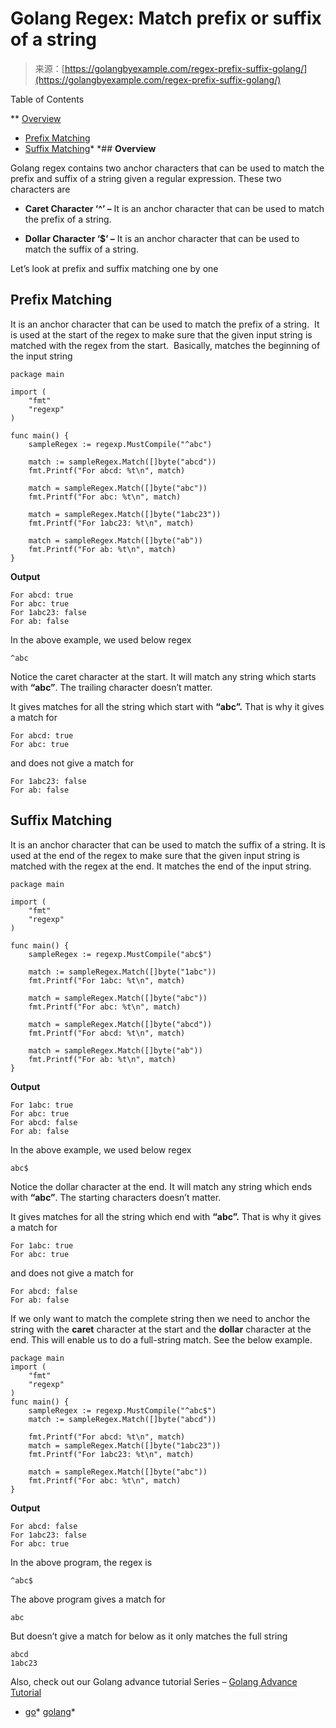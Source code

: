 <!--yml
category: 未分类
date: 2024-10-13 06:36:57
-->

# Golang Regex: Match prefix or suffix of a string

> 来源：[https://golangbyexample.com/regex-prefix-suffix-golang/](https://golangbyexample.com/regex-prefix-suffix-golang/)

Table of Contents

 **   [Overview](#Overview "Overview")
*   [Prefix Matching](#Prefix_Matching "Prefix Matching")
*   [Suffix Matching](#Suffix_Matching "Suffix Matching")*  *## **Overview**

Golang regex contains two anchor characters that can be used to match the prefix and suffix of a string given a regular expression. These two characters are

*   **Caret Character ‘^’ –** It is an anchor character that can be used to match the prefix of a string.

*   **Dollar Character ‘$’ –** It is an anchor character that can be used to match the suffix of a string.

Let’s look at prefix and suffix matching one by one

## **Prefix Matching**

It is an anchor character that can be used to match the prefix of a string.  It is used at the start of the regex to make sure that the given input string is matched with the regex from the start.  Basically, matches the beginning of the input string

```
package main

import (
    "fmt"
    "regexp"
)

func main() {
    sampleRegex := regexp.MustCompile("^abc")

    match := sampleRegex.Match([]byte("abcd"))
    fmt.Printf("For abcd: %t\n", match)

    match = sampleRegex.Match([]byte("abc"))
    fmt.Printf("For abc: %t\n", match)

    match = sampleRegex.Match([]byte("1abc23"))
    fmt.Printf("For 1abc23: %t\n", match)

    match = sampleRegex.Match([]byte("ab"))
    fmt.Printf("For ab: %t\n", match)
}
```

**Output**

```
For abcd: true
For abc: true
For 1abc23: false
For ab: false
```

In the above example, we used below regex

```
^abc
```

Notice the caret character at the start. It will match any string which starts with **“abc”**. The trailing character doesn’t matter.

It gives matches for all the string which start with **“abc”.** That is why it gives a match for

```
For abcd: true
For abc: true
```

and does not give a match for

```
For 1abc23: false
For ab: false
```

## **Suffix Matching**

It is an anchor character that can be used to match the suffix of a string. It is used at the end of the regex to make sure that the given input string is matched with the regex at the end. It matches the end of the input string.

```
package main

import (
	"fmt"
	"regexp"
)

func main() {
	sampleRegex := regexp.MustCompile("abc$")

	match := sampleRegex.Match([]byte("1abc"))
	fmt.Printf("For 1abc: %t\n", match)

	match = sampleRegex.Match([]byte("abc"))
	fmt.Printf("For abc: %t\n", match)

	match = sampleRegex.Match([]byte("abcd"))
	fmt.Printf("For abcd: %t\n", match)

	match = sampleRegex.Match([]byte("ab"))
	fmt.Printf("For ab: %t\n", match)
}
```

**Output**

```
For 1abc: true
For abc: true
For abcd: false
For ab: false
```

In the above example, we used below regex

```
abc$
```

Notice the dollar character at the end. It will match any string which ends with **“abc”**. The starting characters doesn’t matter.

It gives matches for all the string which end with **“abc”.** That is why it gives a match for

```
For 1abc: true
For abc: true
```

and does not give a match for

```
For abcd: false
For ab: false
```

If we only want to match the complete string then we need to anchor the string with the **caret** character at the start and the **dollar** character at the end. This will enable us to do a full-string match. See the below example.

```
package main
import (
    "fmt"
    "regexp"
)
func main() {
    sampleRegex := regexp.MustCompile("^abc$")
    match := sampleRegex.Match([]byte("abcd"))

    fmt.Printf("For abcd: %t\n", match)
    match = sampleRegex.Match([]byte("1abc23"))
    fmt.Printf("For 1abc23: %t\n", match)

    match = sampleRegex.Match([]byte("abc"))
    fmt.Printf("For abc: %t\n", match)
}
```

**Output**

```
For abcd: false
For 1abc23: false
For abc: true
```

In the above program, the regex is

```
^abc$
```

The above program gives a match for

```
abc
```

But doesn’t give a match for below as it only matches the full string

```
abcd
1abc23
```

Also, check out our Golang advance tutorial Series – [Golang Advance Tutorial](https://golangbyexample.com/golang-comprehensive-tutorial/)

*   [go](https://golangbyexample.com/tag/go/)*   [golang](https://golangbyexample.com/tag/golang/)*